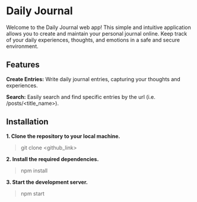 # Daily Journal
Welcome to the Daily Journal web app! This simple and intuitive application allows you to create and maintain your personal journal online. Keep track of your daily experiences, thoughts, and emotions in a safe and secure environment.

## Features
**Create Entries:** Write daily journal entries, capturing your thoughts and experiences.

**Search:** Easily search and find specific entries by the url (i.e. /posts/<title_name>).

## Installation

**1. Clone the repository to your local machine.**
> git clone <github_link>

**2. Install the required dependencies.**
> npm install

**3. Start the development server.**
> npm start
